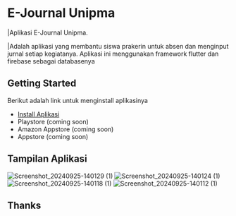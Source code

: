 # E-Journal Unipma

|Aplikasi E-Journal Unipma.

|Adalah aplikasi yang membantu siswa prakerin untuk absen dan menginput jurnal setiap kegiatanya.
Aplikasi ini menggunakan framework flutter dan firebase sebagai databasenya



## Getting Started


Berikut adalah link untuk menginstall aplikasinya

- [Install Aplikasi](https://www.mediafire.com/file/0l53att5v72nx6l/Absensi.apk/file)
- Playstore (coming soon)
- Amazon Appstore (coming soon)
- Appstore (coming soon)

## Tampilan Aplikasi
![Screenshot_20240925-140129 (1)](https://github.com/user-attachments/assets/2297aacc-5dde-46cd-b36b-192b9e567aa1)
![Screenshot_20240925-140124 (1)](https://github.com/user-attachments/assets/f7ad805b-1312-4dbd-a681-5f13d13aa712)
![Screenshot_20240925-140118 (1)](https://github.com/user-attachments/assets/7940ef21-9e90-4ef1-9e04-23e6c54df237)
![Screenshot_20240925-140112 (1)](https://github.com/user-attachments/assets/4c55c5d2-98ee-454e-827c-3cba8824340c)

## Thanks




